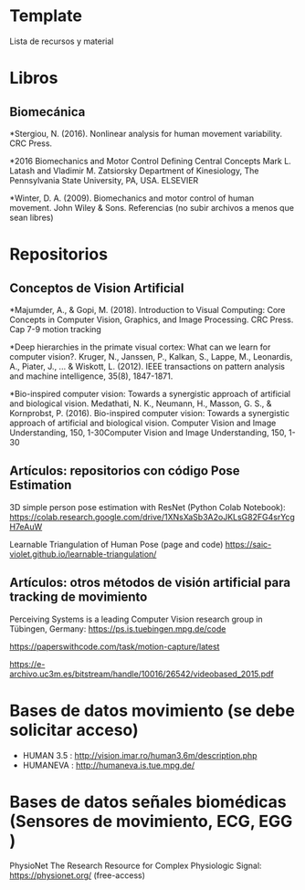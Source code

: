 # Template

Lista de recursos y material

# Libros 

## Biomecánica

*Stergiou, N. (2016). Nonlinear analysis for human movement variability. CRC Press.

*2016 Biomechanics and Motor Control Defining Central Concepts Mark L. Latash and Vladimir M. Zatsiorsky Department of Kinesiology, The Pennsylvania State University, PA, USA. ELSEVIER

*Winter, D. A. (2009). Biomechanics and motor control of human movement. John Wiley & Sons.
Referencias (no subir archivos a menos que sean libres)

# Repositorios

## Conceptos de Vision Artificial

*Majumder, A., & Gopi, M. (2018). Introduction to Visual Computing: Core Concepts in Computer Vision, Graphics, and Image Processing. CRC Press. Cap 7-9 motion tracking

*Deep hierarchies in the primate visual cortex: What can we learn for computer vision?. Kruger, N., Janssen, P., Kalkan, S., Lappe, M., Leonardis, A., Piater, J., ... & Wiskott, L. (2012). IEEE transactions on pattern analysis and machine intelligence, 35(8), 1847-1871.

*Bio-inspired computer vision: Towards a synergistic approach of artificial and biological vision. Medathati, N. K., Neumann, H., Masson, G. S., & Kornprobst, P. (2016). Bio-inspired computer vision: Towards a synergistic approach of artificial and biological vision. Computer Vision and Image Understanding, 150, 1-30Computer Vision and Image Understanding, 150, 1-30

## Artículos: repositorios con código Pose Estimation

3D simple person pose estimation with ResNet (Python Colab Notebook):
https://colab.research.google.com/drive/1XNsXaSb3A2oJKLsG82FG4srYcgH7eAuW

Learnable Triangulation of Human Pose (page and code) https://saic-violet.github.io/learnable-triangulation/

## Artículos: otros métodos de visión artificial  para tracking de movimiento

Perceiving Systems is a leading Computer Vision research group in Tübingen, Germany:
https://ps.is.tuebingen.mpg.de/code

https://paperswithcode.com/task/motion-capture/latest

https://e-archivo.uc3m.es/bitstream/handle/10016/26542/videobased_2015.pdf


# Bases de datos movimiento (se debe solicitar acceso)

* HUMAN 3.5 : http://vision.imar.ro/human3.6m/description.php
* HUMANEVA : http://humaneva.is.tue.mpg.de/ 

# Bases de datos señales biomédicas (Sensores de movimiento, ECG, EGG )

PhysioNet The Research Resource for Complex Physiologic Signal:  https://physionet.org/  (free-access)


	


